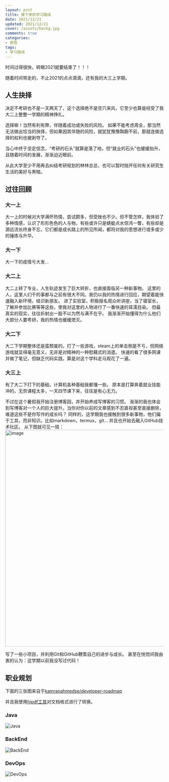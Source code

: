 ```yaml
---
layout: post
title: 接下来的学习路线
date: 2021/12/21
updated: 2021/12/21
cover: /assets/backg.jpg
comments: true
categories: 
- 感悟
tags:
- 学习路线
---
```


时间过得很快，转眼2021就要结束了！！！

随着时间带走的，不止2021的点点滴滴，还有我的大三上学期。

## 人生抉择
决定不考研也不是一天两天了，这个选择绝不是空穴来风，它至少也算是经受了我大二上整整一学期的精神挣扎。

选择嘛！当然有利有弊，伴随着成功或失败的风险。
如果不能考虑周全，那当然无法做出恰当的抉择，但如果因其伴随的风险，就犹犹豫豫踟蹰不前，那就连做选择的权利也被剥夺了。

当心中终于坚定信念，“考研的石头”就算是落了地，但“就业的石头”也缓缓抬升，且随着时间的发展，渐渐迫近眼前。

从此大学至少不用再去纠结考研规划的林林总总，也可以暂时抛开任何有关研究生生活的美好与黑暗。

## 过往回顾
### 大一上
大一上的时候对大学满怀热情，尝试颇多，但受挫也不少。但不管怎样，我体验了多种情感，认识了形形色色的人与物，有些或许只是蜻蜓点水惊鸿一瞥，有些却是源远流长终身不忘，它们都是成长路上的所见所闻，都将对我的思想进行或多或少的锤炼与升华。

### 大一下
大一下的疫情亏大发...

### 大二上
大二上转了专业，人生轨迹发生了巨大转折，也直接面临另一种新事物。
这里的人，这里人们干的事都与之前有很大不同。我仍以我的热情进行回应，期望着能快速融入新环境，结识新朋友。
进了实验室，积极报名观众听讲座，当了寝室长，了解并参加比赛等等这些，使我对这里的人物进行了一番快速的耳濡目染。
但最真实的现实，往往折射出一股不以为然与满不在乎。
我渐渐开始懂得为什么他们大部分人要考研，我的热情也缓缓熄灭。

### 大二下
大二下学期整体还是蛮颓废的。打了一些游戏，steam上的单击倒是不亏，但网络游戏就显得毫无意义，无非是对精神的一种慰藉式的消遣。
快速的看了很多网课并做了笔记，但缺乏代码实践，算是对这个学科走马观花了一遍。

### 大三上
有了大二下打下的基础，计算机各种基础我都懂一些。
原本是打算奔着就业技能冲的，无奈课程太多，一天四节课下来，往往是有心无力。

不过在这个暑假我开始注册博客园，并开始养成写博客的习惯。
渐渐的我也体会到写博客对一个人的巨大提升。当你对你以前的文章感到不忍直视甚至直接删除，难道这些不是你写作的成长吗？
同样的，这学期我也接触到很多新事物，他们偏于工具，而非知识。比如markdown，termux，git...
并且也开始去融入GitHub技术社区。
从下图就可见一斑：
<img width="688" alt="image" src="https://user-images.githubusercontent.com/74645100/146919567-a8af9349-1e09-4924-a4f1-8e3025f80807.png">

写了一些小项目，并利用Git和GitHub鞭策自己的进步与成长。
甚至在恍惚间我由衷的认为：这学期以前我没写过代码！

## 职业规划
下面的三张图来自于[kamranahmedse/developer-roadmap](https://github.com/kamranahmedse/developer-roadmap)

并且我使用[hipdf工具](https://www.hipdf.cn/all-tools)对文档格式进行了转换。

### Java
![Java](https://user-images.githubusercontent.com/74645100/146913243-c203379e-6fd3-47bc-bc26-2545ef7bd8fc.jpg)

### BackEnd
![BackEnd](https://user-images.githubusercontent.com/74645100/146913299-7614c6c2-6fd6-4a2c-a098-18486fc5b381.jpg)

### DevOps
![DevOps](https://user-images.githubusercontent.com/74645100/146913364-0741b342-fc7e-4602-8f56-72968a855b5b.jpg)